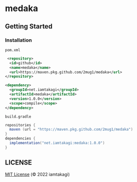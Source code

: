 # medaka

## Getting Started

### Installation

`pom.xml`
```xml
 <repository>
  <id>github</id>
  <name>medaka</name>
  <url>https://maven.pkg.github.com/2mug1/medaka</url>
</repository>

<dependency>
  <groupId>net.iamtakagi</groupId>
  <artifactId>medaka</artifactId>
  <version>1.0.0</version>
  <scope>compile</scope>
</dependency>
```

`build.gradle`
```gradle
repositories {
  maven (url = "https://maven.pkg.github.com/2mug1/medaka")
}
dependencies {
  implementation("net.iamtakagi:medaka:1.0.0")
}
```

## LICENSE
[MIT License](./LICENSE) (© 2022 iamtakagi)
